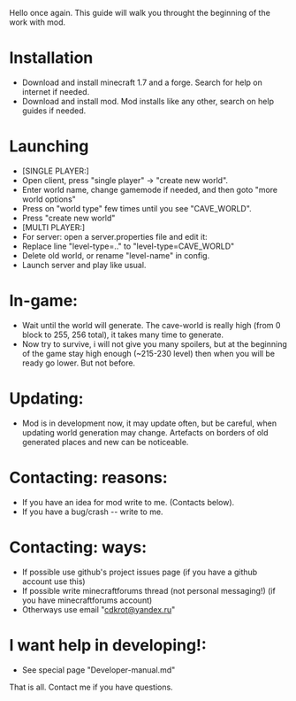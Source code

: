 Hello once again.
This guide will walk you throught the beginning of the work with mod.

Installation
============
* Download and install minecraft 1.7 and a forge. Search for help on internet if needed.
* Download and install mod. Mod installs like any other, search on help guides if needed.


Launching
==============
* [SINGLE PLAYER:]
* Open client, press "single player" -> "create new world".
* Enter world name, change gamemode if needed, and then goto "more world options"
* Press on "world type" few times until you see "CAVE_WORLD".
* Press "create new world"
* [MULTI PLAYER:]
* For server: open a server.properties file and edit it:
* Replace line "level-type=.." to "level-type=CAVE_WORLD"
* Delete old world, or rename "level-name" in config.
* Launch server and play like usual.

In-game:
===========
* Wait until the world will generate. The cave-world is really high (from 0 block to 255, 256 total), it takes many time to generate.
* Now try to survive, i will not give you many spoilers, but at the beginning of the game stay high enough (~215-230 level) then when you will be ready go lower. But not before.


Updating:
==========
* Mod is in development now, it may update often, but be careful, when updating world generation may change. Artefacts on borders of old generated places and new can be noticeable.

Contacting: reasons:
======================
* If you have an idea for mod write to me. (Contacts below).
* If you have a bug/crash -- write to me.

Contacting: ways:
===================
* If possible use github's project issues page (if you have a github account use this)
* If possible write minecraftforums thread (not personal messaging!) (if you have minecraftforums account)
* Otherways use email "cdkrot@yandex.ru"

I want help in developing!:
=============================
* See special page "Developer-manual.md"

That is all. Contact me if you have questions.

